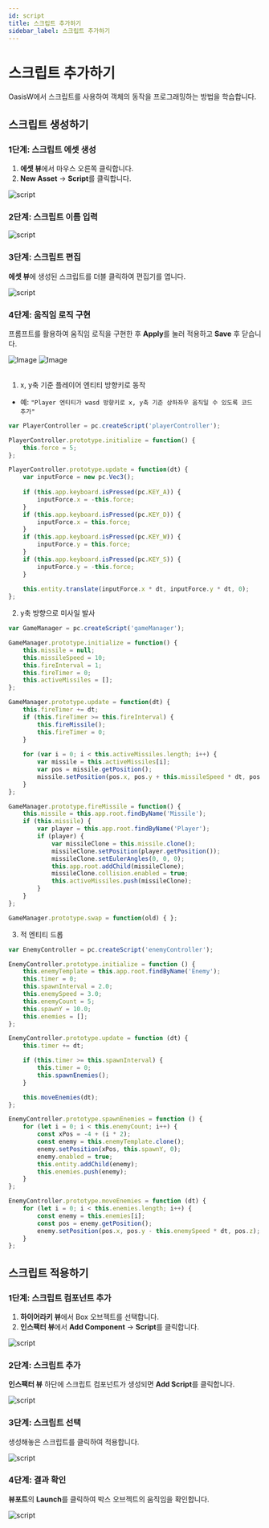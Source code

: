 ```yaml
---
id: script
title: 스크립트 추가하기
sidebar_label: 스크립트 추가하기
---
```


# 스크립트 추가하기

OasisW에서 스크립트를 사용하여 객체의 동작을 프로그래밍하는 방법을 학습합니다.

## 스크립트 생성하기

### 1단계: 스크립트 에셋 생성

1. **에셋 뷰**에서 마우스 오른쪽 클릭합니다.
2. **New Asset** → **Script**를 클릭합니다.

![script](/img/tutorial/6_1.png)

### 2단계: 스크립트 이름 입력

![script](/img/tutorial/6_2.png)

### 3단계: 스크립트 편집

**에셋 뷰**에 생성된 스크립트를 더블 클릭하여 편집기를 엽니다.

![script](/img/tutorial/6_3.png)

### 4단계: 움직임 로직 구현

프롬프트를 활용하여 움직임 로직을 구현한 후 **Apply**를 눌러 적용하고 **Save** 후 닫습니다.

<div style={{display: 'flex', gap: '10px'}}>
  <img src="/img/tutorial/6_4.png" alt="Image" style={{maxWidth: '45%'}} />
  <img src="/img/tutorial/6_5.png" alt="Image" style={{maxWidth: '45%'}} />
</div>
<br />

1. x, y축 기준 플레이어 엔티티 방향키로 동작
- 예: `"Player 엔티티가 wasd 방향키로 x, y축 기준 상하좌우 움직일 수 있도록 코드 추가"`  

```javascript
var PlayerController = pc.createScript('playerController');

PlayerController.prototype.initialize = function() {
    this.force = 5;
};

PlayerController.prototype.update = function(dt) {
    var inputForce = new pc.Vec3();
    
    if (this.app.keyboard.isPressed(pc.KEY_A)) {
        inputForce.x = -this.force;
    }
    if (this.app.keyboard.isPressed(pc.KEY_D)) {
        inputForce.x = this.force;
    }
    if (this.app.keyboard.isPressed(pc.KEY_W)) {
        inputForce.y = this.force;
    }
    if (this.app.keyboard.isPressed(pc.KEY_S)) {
        inputForce.y = -this.force;
    }
    
    this.entity.translate(inputForce.x * dt, inputForce.y * dt, 0);
};
```

2. y축 방향으로 미사일 발사

```javascript
var GameManager = pc.createScript('gameManager');

GameManager.prototype.initialize = function() {
    this.missile = null;
    this.missileSpeed = 10;
    this.fireInterval = 1;
    this.fireTimer = 0;
    this.activeMissiles = [];
};

GameManager.prototype.update = function(dt) {
    this.fireTimer += dt;
    if (this.fireTimer >= this.fireInterval) {
        this.fireMissile();
        this.fireTimer = 0;
    }
    
    for (var i = 0; i < this.activeMissiles.length; i++) {
        var missile = this.activeMissiles[i];
        var pos = missile.getPosition();
        missile.setPosition(pos.x, pos.y + this.missileSpeed * dt, pos.z);
    }
};

GameManager.prototype.fireMissile = function() {
    this.missile = this.app.root.findByName('Missile');
    if (this.missile) {
        var player = this.app.root.findByName('Player');
        if (player) {
            var missileClone = this.missile.clone();
            missileClone.setPosition(player.getPosition());
            missileClone.setEulerAngles(0, 0, 0);
            this.app.root.addChild(missileClone);
            missileClone.collision.enabled = true;
            this.activeMissiles.push(missileClone);
        }
    }
};

GameManager.prototype.swap = function(old) { };
```

3. 적 엔티티 드롭

```javascript
var EnemyController = pc.createScript('enemyController');

EnemyController.prototype.initialize = function () {
    this.enemyTemplate = this.app.root.findByName('Enemy');
    this.timer = 0;
    this.spawnInterval = 2.0;
    this.enemySpeed = 3.0;
    this.enemyCount = 5;
    this.spawnY = 10.0;
    this.enemies = [];
};

EnemyController.prototype.update = function (dt) {
    this.timer += dt;

    if (this.timer >= this.spawnInterval) {
        this.timer = 0;
        this.spawnEnemies();
    }

    this.moveEnemies(dt);
};

EnemyController.prototype.spawnEnemies = function () {
    for (let i = 0; i < this.enemyCount; i++) {
        const xPos = -4 + (i * 2);
        const enemy = this.enemyTemplate.clone();
        enemy.setPosition(xPos, this.spawnY, 0);
        enemy.enabled = true;
        this.entity.addChild(enemy);
        this.enemies.push(enemy);
    }
};

EnemyController.prototype.moveEnemies = function (dt) {
    for (let i = 0; i < this.enemies.length; i++) {
        const enemy = this.enemies[i];
        const pos = enemy.getPosition();
        enemy.setPosition(pos.x, pos.y - this.enemySpeed * dt, pos.z);
    }
};
```

## 스크립트 적용하기

### 1단계: 스크립트 컴포넌트 추가

1. **하이어라키 뷰**에서 Box 오브젝트를 선택합니다.
2. **인스팩터 뷰**에서 **Add Component** → **Script**를 클릭합니다.

![script](/img/tutorial/6_6.png)

### 2단계: 스크립트 추가

**인스팩터 뷰** 하단에 스크립트 컴포넌트가 생성되면 **Add Script**를 클릭합니다.

![script](/img/tutorial/6_7.png)

### 3단계: 스크립트 선택

생성해놓은 스크립트를 클릭하여 적용합니다.

![script](/img/tutorial/6_8.png)

### 4단계: 결과 확인

**뷰포트**의 **Launch**를 클릭하여 박스 오브젝트의 움직임을 확인합니다.

![script](/img/tutorial/6_9.png)
